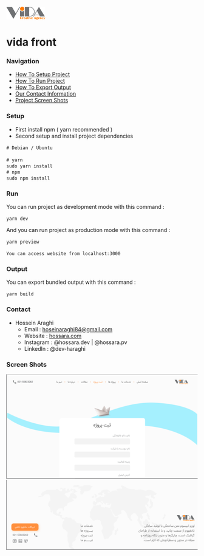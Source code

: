 ![Vida](./src/assets/img/brand/logo.png)
# vida front


### Navigation
- [How To Setup Project](#setup)
- [How To Run Project](#run)
- [How To Export Output](#output)
- [Our Contact Information](#contact)
- [Project Screen Shots](#screen-shots)

### Setup
- First install npm ( yarn recommended )
- Second setup and install project dependencies
```shell
# Debian / Ubuntu

# yarn
sudo yarn install
# npm
sudo npm install
```

### Run
You can run project as development mode with this command :
```shell
yarn dev
```
And you can run project as production mode with this command :
```shell
yarn preview
```

`You can access website from localhost:3000`

### Output
You can export bundled output with this command :
```shell
yarn build
```

### Contact
- Hossein Araghi
  - Email : hoseinaraghi84@gmail.com
  - Website : [hossara.com](https://hossara.com)
  - Instagram : @hossara.dev | @hossara.pv
  - LinkedIn : @dev-haraghi

### Screen Shots
![Screen Shot1](./screenshots/p1.png)
![Screen Shot2](./screenshots/p2.png)